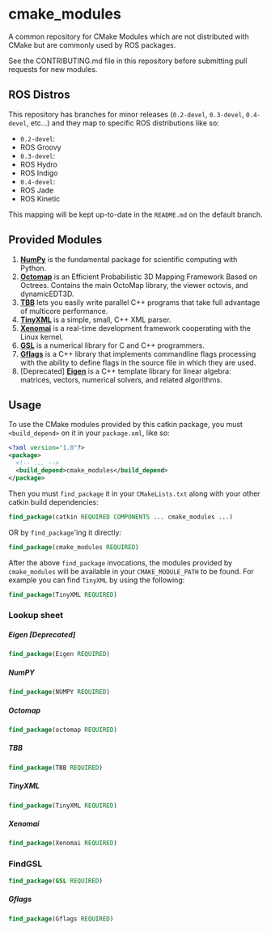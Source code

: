 cmake_modules
=============

A common repository for CMake Modules which are not distributed with CMake but are commonly used by ROS packages.

See the CONTRIBUTING.md file in this repository before submitting pull requests for new modules.

ROS Distros
-----------

This repository has branches for minor releases (`0.2-devel`, `0.3-devel`, `0.4-devel`, etc...) and they map to specific ROS distributions like so:

- `0.2-devel`:
 - ROS Groovy
- `0.3-devel`:
 - ROS Hydro
 - ROS Indigo
- `0.4-devel`:
 - ROS Jade
 - ROS Kinetic

This mapping will be kept up-to-date in the `README.md` on the default branch.

Provided Modules
----------------

1. [**NumPy**](http://www.numpy.org/) is the fundamental package for scientific computing with Python.
1. [**Octomap**](http://octomap.github.io) is an Efficient Probabilistic 3D Mapping Framework Based on Octrees. Contains the main OctoMap library, the viewer octovis, and dynamicEDT3D.
1. [**TBB**](https://www.threadingbuildingblocks.org/) lets you easily write parallel C++ programs that take full advantage of multicore performance.
1. [**TinyXML**](http://www.grinninglizard.com/tinyxml/) is a simple, small, C++ XML parser.
1. [**Xenomai**](http://www.xenomai.org/) is a real-time development framework cooperating with the Linux kernel.
1. [**GSL**](http://www.gnu.org/software/gsl/) is a numerical library for C and C++ programmers.
1. [**Gflags**](https://gflags.github.io/gflags/) is a C++ library that implements commandline flags processing with the ability to define flags in the source file in which they are used.
1. \[Deprecated\] [**Eigen**](http://eigen.tuxfamily.org/index.php?title=Main_Page) is a C++ template library for linear algebra: matrices, vectors, numerical solvers, and related algorithms.

Usage
-----

To use the CMake modules provided by this catkin package, you must `<build_depend>` on it in your `package.xml`, like so:

```xml
<?xml version="1.0"?>
<package>
  <!-- ... -->
  <build_depend>cmake_modules</build_depend>
</package>
```

Then you must `find_package` it in your `CMakeLists.txt` along with your other catkin build dependencies:

```cmake
find_package(catkin REQUIRED COMPONENTS ... cmake_modules ...)
```

OR by `find_package`'ing it directly:

```cmake
find_package(cmake_modules REQUIRED)
```

After the above `find_package` invocations, the modules provided by `cmake_modules` will be available in your `CMAKE_MODULE_PATH` to be found. For example you can find `TinyXML` by using the following:

```cmake
find_package(TinyXML REQUIRED)
```

### Lookup sheet

##### Eigen [Deprecated]

```cmake
find_package(Eigen REQUIRED)
```

##### NumPY

```cmake
find_package(NUMPY REQUIRED)
```

##### Octomap

```cmake
find_package(octomap REQUIRED)
```

##### TBB

```cmake
find_package(TBB REQUIRED)
```

##### TinyXML

```cmake
find_package(TinyXML REQUIRED)
```

##### Xenomai

```cmake
find_package(Xenomai REQUIRED)
```

### FindGSL

```cmake
find_package(GSL REQUIRED)
```

##### Gflags

```cmake
find_package(Gflags REQUIRED)
```
